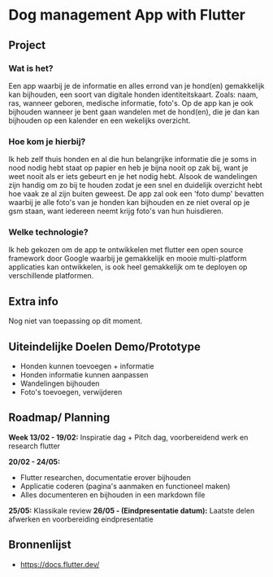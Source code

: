# Dog management App with Flutter

## Project
### Wat is het?

Een app waarbij je de informatie en alles errond van je hond(en) gemakkelijk kan bijhouden, een soort van digitale honden identiteitskaart.
Zoals: naam, ras, wanneer geboren, medische informatie, foto's. 
Op de app kan je ook bijhouden wanneer je bent gaan wandelen met de hond(en), die je dan kan bijhouden op een kalender en een wekelijks overzicht.

### Hoe kom je hierbij?

Ik heb zelf thuis honden en al die hun belangrijke informatie die je soms in nood nodig hebt staat op papier en heb je bijna nooit op zak bij, want je weet nooit als er iets gebeurt en je het nodig hebt. 
Alsook de wandelingen zijn handig om zo bij te houden zodat je een snel en duidelijk overzicht hebt hoe vaak ze al zijn buiten geweest.
De app zal ook een 'foto dump' bevatten waarbij je alle foto's van je honden kan bijhouden en ze niet overal op je gsm staan, want iedereen neemt krijg foto's van hun huisdieren.

### Welke technologie?

Ik heb gekozen om de app te ontwikkelen met flutter een open source framework door Google waarbij je gemakkelijk en mooie multi-platform applicaties kan ontwikkelen, is ook heel gemakkelijk om te deployen op verschillende platformen.

## Extra info

Nog niet van toepassing op dit moment.

## Uiteindelijke Doelen Demo/Prototype

- Honden kunnen toevoegen + informatie
- Honden informatie kunnen aanpassen
- Wandelingen bijhouden
- Foto's toevoegen, verwijderen


## Roadmap/ Planning

**Week 13/02 - 19/02:** Inspiratie dag + Pitch dag, voorbereidend werk en research flutter

**20/02 - 24/05:** 

- Flutter researchen, documentatie erover bijhouden
- Applicatie coderen (pagina's aanmaken en functioneel maken)
- Alles documenteren en bijhouden in een markdown file

**25/05:** Klassikale review
**26/05 - (Eindpresentatie datum):** Laatste delen afwerken en voorbereiding eindpresentatie


## Bronnenlijst
- https://docs.flutter.dev/